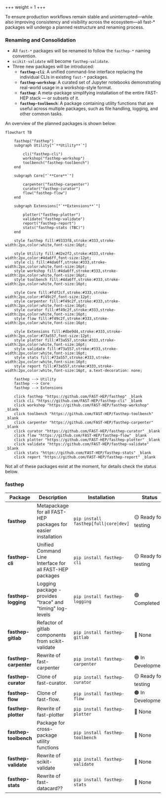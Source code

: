 +++
weight = 1
+++

To ensure production workflows remain stable and uninterrupted—while also improving consistency and visibility across the ecosystem—all fast-* packages will undergo a planned restructure and renaming process.

### Renaming and Consolidation

- All `fast-*` packages will be renamed to follow the `fasthep-*` naming convention.
- `scikit-validate` will become `fasthep-validate`.
- Three new packages will be introduced:
  - **`fasthep-cli`**: A unified command-line interface replacing the individual CLIs in existing `fast-*` packages.
  - **`fasthep-workshop`**: A curated set of Jupyter notebooks demonstrating real-world usage in a workshop-style format.
  - **`fasthep`**: A meta-package simplifying installation of the entire FAST-HEP stack — or subsets of it.
  - **`fasthep-toolbench`**: A package containing utility functions that are useful across multiple packages, such as file handling, logging, and other common tasks.

An overview of the planned packages is shown below:
```mermaid
flowchart TB
    
    fasthep("fasthep")
    subgraph Utility["`**Utility**`"]

        cli("fasthep-cli")
        workshop("fasthep-workshop")
        toolbench("fasthep-toolbench")
    end

    subgraph Core["`**Core**`"]

        carpenter("fasthep-carpenter")
        curator("fasthep-curator")
        flow("fasthep-flow")
    end

    subgraph Extensions["`**Extensions**`"]

        plotter("fasthep-plotter")
        validate("fasthep-validate")
        report("fasthep-report")
        stats("fasthep-stats (TBC)")
    end

    style fasthep fill:#9333f8,stroke:#333,stroke-width:2px,color:white,font-size:16pt;

    style Utility fill:#d2e2f2,stroke:#333,stroke-width:2px,color:#4da6ff,font-size:12pt;
    style cli fill:#4da6ff,stroke:#333,stroke-width:2px,color:white,font-size:16pt;
    style workshop fill:#4da6ff,stroke:#333,stroke-width:2px,color:white,font-size:16pt;
    style toolbench fill:#4da6ff,stroke:#333,stroke-width:2px,color:white,font-size:16pt;

    style Core fill:#fdf2cf,stroke:#333,stroke-width:2px,color:#f49c2f,font-size:12pt;
    style carpenter fill:#f49c2f,stroke:#333,stroke-width:2px,color:white,font-size:16pt;
    style curator fill:#f49c2f,stroke:#333,stroke-width:2px,color:white,font-size:16pt;
    style flow fill:#f49c2f,stroke:#333,stroke-width:2px,color:white,font-size:16pt;

    style Extensions fill:#dbe9d4,stroke:#333,stroke-width:2px,color:#73a557,font-size:12pt;
    style plotter fill:#73a557,stroke:#333,stroke-width:2px,color:white,font-size:16pt;
    style validate fill:#73a557,stroke:#333,stroke-width:2px,color:white,font-size:16pt;
    style stats fill:#73a557,stroke:#333,stroke-width:2px,color:white,font-size:16pt;
    style report fill:#73a557,stroke:#333,stroke-width:2px,color:white,font-size:16pt, a.text-decoration: none;

    fasthep --> Utility
    fasthep --> Core
    fasthep --> Extensions

    click fasthep "https://github.com/FAST-HEP/fasthep" _blank
    click cli "https://github.com/FAST-HEP/fasthep-cli" _blank
    click workshop "https://github.com/FAST-HEP/fasthep-workshop" _blank
    click toolbench "https://github.com/FAST-HEP/fasthep-toolbench" _blank
    click carpenter "https://github.com/FAST-HEP/fasthep-carpenter" _blank
    click curator "https://github.com/FAST-HEP/fasthep-curator" _blank
    click flow "https://github.com/FAST-HEP/fasthep-flow" _blank
    click plotter "https://github.com/FAST-HEP/fasthep-plotter" _blank
    click validate "https://github.com/FAST-HEP/fasthep-validate" _blank
    click stats "https://github.com/FAST-HEP/fasthep-stats" _blank
    click report "https://github.com/FAST-HEP/fasthep-report" _blank
```


Not all of these packages exist at the moment, for details check the status below.

### fasthep

| Package | Description | Installation | Status |
| --- | --- |--- |--- |
| **fasthep** | Metapackage for all FAST-HEP packages for easier installation | `pip install fasthep[full\|core\|dev]` | :yellow_circle: Ready for testing |
| **fasthep-cli** |  Unified Command Line Interface for all FAST-HEP packages | ``pip install fasthep-cli`` | :yellow_circle: Ready for testing |
| **fasthep-logging** | Logging package - provides "trace" and "timing" log-levels | ``pip install fasthep-logging`` |:green_circle: Completed |
| **fasthep-gitlab** | Refactor of gitlab components from scikit-validate | `pip install fasthep-gitlab` | :red_circle: None |
| **fasthep-carpenter** | Rewrite of fast-carpenter | `pip install fasthep-carpenter` | :orange_circle: In Development |
| **fasthep-curator** | Clone of fast-curator. | `pip install fasthep-curator` | :yellow_circle: Ready for testing |
| **fasthep-flow** | Clone of fast-flow. | `pip install fasthep-flow` | :orange_circle: In Development |
| **fasthep-plotter** | Rewrite of fast-plotter |`pip install fasthep-plotter` | :red_circle: None |
| **fasthep-toolbench** | Package for cross-package utility functions |`pip install fasthep-toolbench` | :red_circle: None |
| **fasthep-validate** | Rewrite of scikit-validate | `pip install fasthep-validate` | :red_circle: None |
| **fasthep-stats** |Rewrite of fast-datacard?? | `pip install fasthep-stats` | :red_circle: None |

